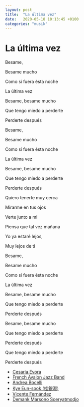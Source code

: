```yaml
---
layout: post
title:  "La última vez"
date:   2020-05-18 10:13:45 +0100
categories: "musik"
---
```


# La última vez

Besame,

Besame mucho

Como si fuera ésta noche

La última vez

Besame, besame mucho

Que tengo miedo a perderte

Perderte después

Besame,

Besame mucho

Como si fuera ésta noche

La última vez

Besame, besame mucho

Que tengo miedo a perderte

Perderte después

Quiero tenerte muy cerca

Mirarme en tus ojos

Verte junto a mi

Piensa que tal vez mañana

Yo ya estaré lejos,

Muy lejos de ti

Besame,

Besame mucho

Como si fuera ésta noche

La última vez

Besame, besame mucho

Que tengo miedo a perderte

Perderte después

Besame, besame mucho

Que tengo miedo a perderte

Perderte después

Que tengo miedo a perderte

Perderte después

- [Cesaria Evora](https://www.youtube.com/watch?v=LLsg_Lk819s)
- [French Avalon Jazz Band](https://www.youtube.com/watch?v=-uYVnqOdr9s)
- [Andrea Bocelli](https://www.youtube.com/watch?v=fTxcrjBGves)
- [Kye Eun-sook (桂銀淑)](https://www.youtube.com/watch?v=-ARBLU7Egw8)
- [Vicente Fernández](https://www.youtube.com/watch?v=95nFsh_VGEo)
- [Demank Marsono Soeryatmodjo](https://www.youtube.com/watch?v=xwCv6FOeivw)
